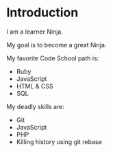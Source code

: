 Introduction
============

I am a learner Ninja.

My goal is to become a great Ninja.

My favorite Code School path is:
* Ruby
* JavaScript
* HTML & CSS
* SQL

My deadly skills are:
* Git
* JavaScript
* PHP
* Killing history using git rebase

